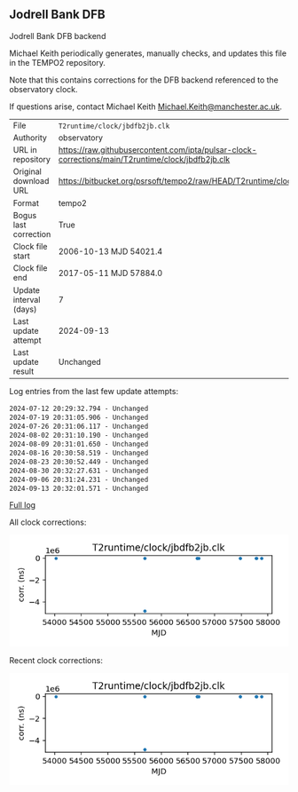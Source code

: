 
## Jodrell Bank DFB

Jodrell Bank DFB backend

Michael Keith periodically generates, manually checks, and updates
this file in the TEMPO2 repository.

Note that this contains corrections for the DFB backend referenced
to the observatory clock.

If questions arise, contact Michael Keith
<Michael.Keith@manchester.ac.uk>.

|     |     |
|:--- |:--- |
| File | `T2runtime/clock/jbdfb2jb.clk` |
| Authority | observatory |
| URL in repository | <https://raw.githubusercontent.com/ipta/pulsar-clock-corrections/main/T2runtime/clock/jbdfb2jb.clk> |
| Original download URL | <https://bitbucket.org/psrsoft/tempo2/raw/HEAD/T2runtime/clock/jbdfb2jb.clk> |
| Format | tempo2 |
| Bogus last correction | True |
| Clock file start | 2006-10-13 MJD 54021.4 |
| Clock file end | 2017-05-11 MJD 57884.0 |
| Update interval (days) | 7 |
| Last update attempt | 2024-09-13 |
| Last update result | Unchanged |

Log entries from the last few update attempts:
```
2024-07-12 20:29:32.794 - Unchanged
2024-07-19 20:31:05.906 - Unchanged
2024-07-26 20:31:06.117 - Unchanged
2024-08-02 20:31:10.190 - Unchanged
2024-08-09 20:31:01.650 - Unchanged
2024-08-16 20:30:58.519 - Unchanged
2024-08-23 20:30:52.449 - Unchanged
2024-08-30 20:32:27.631 - Unchanged
2024-09-06 20:31:24.231 - Unchanged
2024-09-13 20:32:01.571 - Unchanged
```
[Full log](https://raw.githubusercontent.com/ipta/pulsar-clock-corrections/main/log/T2runtime/clock/jbdfb2jb.clk.log)


All clock corrections:

![plot of all clock corrections](jbdfb2jb.clk.png "All corrections")

Recent clock corrections:

![plot of recent clock corrections](jbdfb2jb.clk.short.png "Recent corrections")

